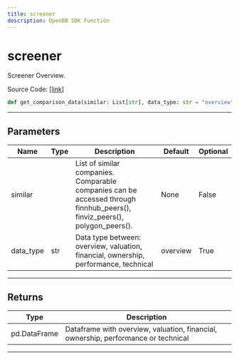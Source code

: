 ```yaml
---
title: screener
description: OpenBB SDK Function
---
```


# screener

Screener Overview.

Source Code: [[link](https://github.com/OpenBB-finance/OpenBBTerminal/tree/main/openbb_terminal/stocks/comparison_analysis/finviz_compare_model.py#L53)]

```python
def get_comparison_data(similar: List[str], data_type: str = "overview") -> None
```

---

## Parameters

| Name | Type | Description | Default | Optional |
| ---- | ---- | ----------- | ------- | -------- |
| similar |  | List of similar companies.<br/>Comparable companies can be accessed through<br/>finnhub_peers(), finviz_peers(), polygon_peers(). | None | False |
| data_type | str | Data type between: overview, valuation, financial, ownership, performance, technical | overview | True |


---

## Returns

| Type | Description |
| ---- | ----------- |
| pd.DataFrame | Dataframe with overview, valuation, financial, ownership, performance or technical |
---


